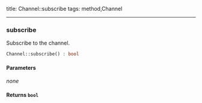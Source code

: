 title: Channel::subscribe
tags: method,Channel

---

<div class="method">
<h3 class="method-name">subscribe</h3>
<p>Subscribe to the channel.<br></p>

```php
Channel::subscribe() : bool
```

#### Parameters

*none*


#### Returns `bool`




</div>